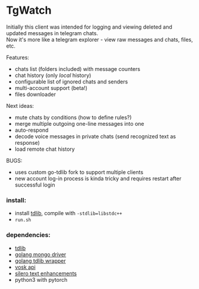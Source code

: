 # TgWatch

Initially this client was intended for logging and viewing deleted and updated messages in telegram chats.   
Now it's more like a telegram explorer - view raw messages and chats, files, etc.

Features:
* chats list (folders included) with message counters 
* chat history (only *local* history)
* configurable list of ignored chats and senders
* multi-account support (beta!)
* files downloader

Next ideas:
* mute chats by conditions (how to define rules?)
* merge multiple outgoing one-line messages into one
* auto-respond
* decode voice messages in private chats (send recognized text as response)
* load remote chat history

BUGS:
* uses custom go-tdlib fork to support multiple clients
* new account log-in process is kinda tricky and requires restart after successful login

### install:
* install [tdlib](https://tdlib.github.io/td/build.html?language=Go), compile with `-stdlib=libstdc++`
* `run.sh`
### dependencies:
* [tdlib](https://tdlib.github.io/td/build.html?language=Go)
* [golang mongo driver](https://pkg.go.dev/go.mongodb.org/mongo-driver)
* [golang tdlib wrapper](https://github.com/zelenin/go-tdlib)
* [vosk api](https://github.com/alphacep/vosk-api)
* [silero text enhancements](https://github.com/snakers4/silero-models)
* python3 with pytorch